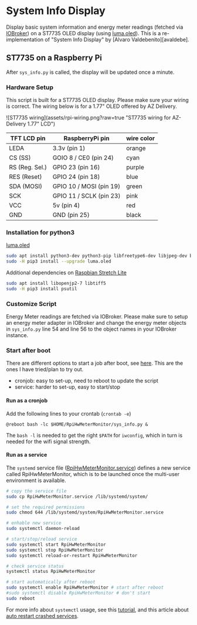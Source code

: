# System Info Display

Display basic system information and energy meter readings (fetched via [IOBroker][]) on a ST7735 OLED display (using [luma.oled][]).
This is a re-implementation of "System Info Display" by [Alvaro Valdebenito][avaldebe].

[IOBroker]: https://www.iobroker.net/#en/download
[luma.oled]: https://github.com/rm-hull/luma.oled

## ST7735 on a Raspberry Pi

After `sys_info.py` is called, the display will be updated once a minute.

### Hardware Setup ###
This script is built for a ST7735 OLED display. Please make sure your wiring is correct. The wiring below is for a 1.77" OLED offered by AZ Delivery.

![ST7735 wiring](assets/rpi-wiring.png?raw=true "ST7735 wiring for AZ-Delivery 1.77" LCD")

| TFT LCD pin | RaspberryPi pin | wire color |
| --- | --- | --- |
| LEDA | 3.3v (pin 1) | orange |
| CS (SS) | GOIO 8 / CE0 (pin 24) | cyan |
| RS (Reg. Sel.) | GPIO 23 (pin 16) | purple |
| RES (Reset) | GPIO 24 (pin 18) | blue |
| SDA (MOSI) | GPIO 10 / MOSI (pin 19) | green |
| SCK | GPIO 11 / SCLK (pin 23) | pink |
| VCC | 5v (pin 4) | red |
| GND | GND (pin 25) | black |

### Installation for python3

[luma.oled][install.oled]

```bash
sudo apt install python3-dev python3-pip libfreetype6-dev libjpeg-dev build-essential
sudo -H pip3 install --upgrade luma.oled
```

Additional dependencies on [Raspbian Stretch Lite][raspbian]

```bash
sudo apt install libopenjp2-7 libtiff5
sudo -H pip3 install psutil
```

[install.oled]: https://luma-oled.readthedocs.io/en/latest/install.html
[raspbian]: https://www.raspberrypi.org/downloads/raspbian/

### Customize Script ###
Energy Meter readings are fetched via IOBroker. Please make sure to setup an energy meter adapter in IOBroker and change the energy meter objects in `sys_info.py` line 54 and line 56 to the object names in your IOBroker instance.

### Start after boot

There are different options to start a job after boot, see [here](howto).
This are the ones I have tried/plan to try out.

- cronjob: easy to set-up, need to reboot to update the script
- service: harder to set-up, easy to start/stop

[howto]: https://www.dexterindustries.com/howto/run-a-program-on-your-raspberry-pi-at-startup/

#### Run as a cronjob

Add the following lines to your crontab (`crontab -e`)

```crontab
@reboot bash -lc $HOME/RpiHwMeterMonitor/sys_info.py &
```

The `bash -l` is needed to get the right `$PATH` for `iwconfig`,
which in turn is needed for the wifi signal strength.

#### Run as a service

 The `systemd` service file ([RpiHwMeterMonitor.service](RpiHwMeterMonitor.service))
 defines a new service called RpiHwMeterMonitor,
 which is to be launched once the multi-user environment is available.

```bash
# copy the service file
sudo cp RpiHwMeterMonitor.service /lib/systemd/system/

# set the required permissions
sudo chmod 644 /lib/systemd/system/RpiHwMeterMonitor.service

# enhable new service
sudo systemctl daemon-reload

# start/stop/reload service
sudo systemctl start RpiHwMeterMonitor
sudo systemctl stop RpiHwMeterMonitor
sudo systemctl reload-or-restart RpiHwMeterMonitor

# check service status
systemctl status RpiHwMeterMonitor

# start automatically after reboot
sudo systemctl enable RpiHwMeterMonitor # start after reboot
#sudo systemctl disable RpiHwMeterMonitor # don't start
sudo reboot
```

For more info about `systemctl` usage, see this [tutorial][systemctl],
and this article about [auto restart crashed services][restart].

[systemctl]: https://www.digitalocean.com/community/tutorials/how-to-use-systemctl-to-manage-systemd-services-and-units
[restart]: https://singlebrook.com/2017/10/23/auto-restart-crashed-service-systemd/
